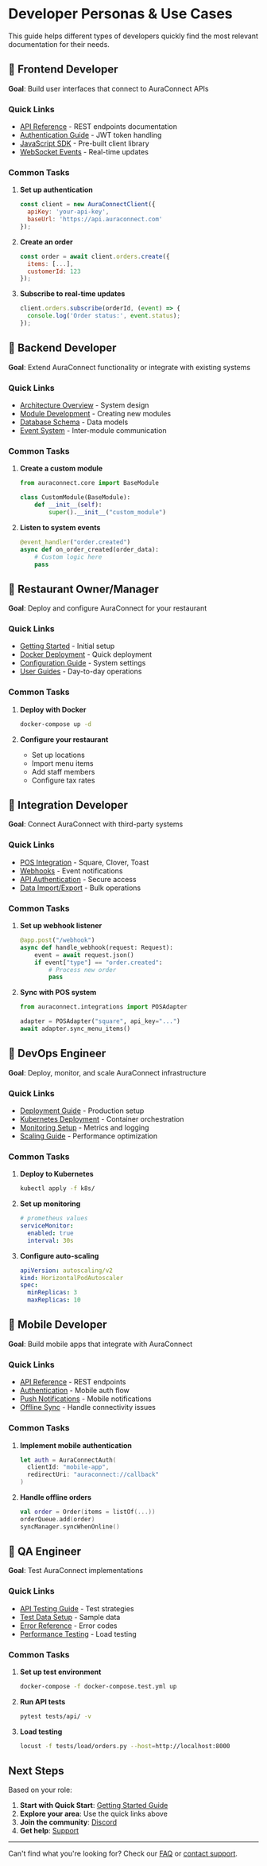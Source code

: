 # Developer Personas & Use Cases

This guide helps different types of developers quickly find the most relevant documentation for their needs.

## 🚀 Frontend Developer

**Goal**: Build user interfaces that connect to AuraConnect APIs

### Quick Links
- [API Reference](../api/README.md) - REST endpoints documentation
- [Authentication Guide](../api/README.md#authentication) - JWT token handling
- [JavaScript SDK](../api/README.md) - Pre-built client library
- [WebSocket Events](../api/README.md#webhooks) - Real-time updates

### Common Tasks
1. **Set up authentication**
   ```javascript
   const client = new AuraConnectClient({
     apiKey: 'your-api-key',
     baseUrl: 'https://api.auraconnect.com'
   });
   ```

2. **Create an order**
   ```javascript
   const order = await client.orders.create({
     items: [...],
     customerId: 123
   });
   ```

3. **Subscribe to real-time updates**
   ```javascript
   client.orders.subscribe(orderId, (event) => {
     console.log('Order status:', event.status);
   });
   ```

## 🔧 Backend Developer

**Goal**: Extend AuraConnect functionality or integrate with existing systems

### Quick Links
- [Architecture Overview](../architecture/README.md) - System design
- [Module Development](../modules/README.md) - Creating new modules
- [Database Schema](../architecture/README.md#data-architecture) - Data models
- [Event System](../architecture/README.md) - Inter-module communication

### Common Tasks
1. **Create a custom module**
   ```python
   from auraconnect.core import BaseModule
   
   class CustomModule(BaseModule):
       def __init__(self):
           super().__init__("custom_module")
   ```

2. **Listen to system events**
   ```python
   @event_handler("order.created")
   async def on_order_created(order_data):
       # Custom logic here
       pass
   ```

## 🏪 Restaurant Owner/Manager

**Goal**: Deploy and configure AuraConnect for your restaurant

### Quick Links
- [Getting Started](getting-started.md) - Initial setup
- [Docker Deployment](../deployment/README.md) - Quick deployment
- [Configuration Guide](getting-started.md) - System settings
- [User Guides](../index.md#for-restaurant-operators) - Day-to-day operations

### Common Tasks
1. **Deploy with Docker**
   ```bash
   docker-compose up -d
   ```

2. **Configure your restaurant**
   - Set up locations
   - Import menu items
   - Add staff members
   - Configure tax rates

## 🔌 Integration Developer

**Goal**: Connect AuraConnect with third-party systems

### Quick Links
- [POS Integration](../feature_docs/pos_integration/README.md) - Square, Clover, Toast
- [Webhooks](../api/README.md#webhooks) - Event notifications
- [API Authentication](../api/README.md#authentication) - Secure access
- [Data Import/Export](../dev/README.md) - Bulk operations

### Common Tasks
1. **Set up webhook listener**
   ```python
   @app.post("/webhook")
   async def handle_webhook(request: Request):
       event = await request.json()
       if event["type"] == "order.created":
           # Process new order
           pass
   ```

2. **Sync with POS system**
   ```python
   from auraconnect.integrations import POSAdapter
   
   adapter = POSAdapter("square", api_key="...")
   await adapter.sync_menu_items()
   ```

## 🔐 DevOps Engineer

**Goal**: Deploy, monitor, and scale AuraConnect infrastructure

### Quick Links
- [Deployment Guide](../deployment/README.md) - Production setup
- [Kubernetes Deployment](../deployment/README.md) - Container orchestration
- [Monitoring Setup](../deployment/README.md) - Metrics and logging
- [Scaling Guide](../deployment/README.md) - Performance optimization

### Common Tasks
1. **Deploy to Kubernetes**
   ```bash
   kubectl apply -f k8s/
   ```

2. **Set up monitoring**
   ```yaml
   # prometheus values
   serviceMonitor:
     enabled: true
     interval: 30s
   ```

3. **Configure auto-scaling**
   ```yaml
   apiVersion: autoscaling/v2
   kind: HorizontalPodAutoscaler
   spec:
     minReplicas: 3
     maxReplicas: 10
   ```

## 📱 Mobile Developer

**Goal**: Build mobile apps that integrate with AuraConnect

### Quick Links
- [API Reference](../api/README.md) - REST endpoints
- [Authentication](../api/README.md#authentication) - Mobile auth flow
- [Push Notifications](../api/README.md) - Mobile notifications
- [Offline Sync](../feature_docs/offline_sync/README.md) - Handle connectivity issues

### Common Tasks
1. **Implement mobile authentication**
   ```swift
   let auth = AuraConnectAuth(
     clientId: "mobile-app",
     redirectUri: "auraconnect://callback"
   )
   ```

2. **Handle offline orders**
   ```kotlin
   val order = Order(items = listOf(...))
   orderQueue.add(order)
   syncManager.syncWhenOnline()
   ```

## 🧪 QA Engineer

**Goal**: Test AuraConnect implementations

### Quick Links
- [API Testing Guide](../dev/README.md) - Test strategies
- [Test Data Setup](../dev/README.md) - Sample data
- [Error Reference](../api/README.md#error-codes) - Error codes
- [Performance Testing](../architecture/README.md) - Load testing

### Common Tasks
1. **Set up test environment**
   ```bash
   docker-compose -f docker-compose.test.yml up
   ```

2. **Run API tests**
   ```bash
   pytest tests/api/ -v
   ```

3. **Load testing**
   ```bash
   locust -f tests/load/orders.py --host=http://localhost:8000
   ```

## Next Steps

Based on your role:

1. **Start with Quick Start**: [Getting Started Guide](getting-started.md)
2. **Explore your area**: Use the quick links above
3. **Join the community**: [Discord](https://discord.gg/auraconnect)
4. **Get help**: [Support](../index.md)

---

Can't find what you're looking for? Check our [FAQ](../api/README.md) or [contact support](../index.md).